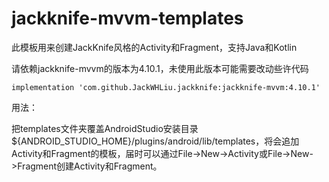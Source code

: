 # jackknife-mvvm-templates
此模板用来创建JackKnife风格的Activity和Fragment，支持Java和Kotlin



请依赖jackknife-mvvm的版本为4.10.1，未使用此版本可能需要改动些许代码

```
implementation 'com.github.JackWHLiu.jackknife:jackknife-mvvm:4.10.1'
```



用法：

把templates文件夹覆盖AndroidStudio安装目录 ${ANDROID_STUDIO_HOME}/plugins/android/lib/templates，将会追加Activity和Fragment的模板，届时可以通过File->New->Activity或File->New->Fragment创建Activity和Fragment。
